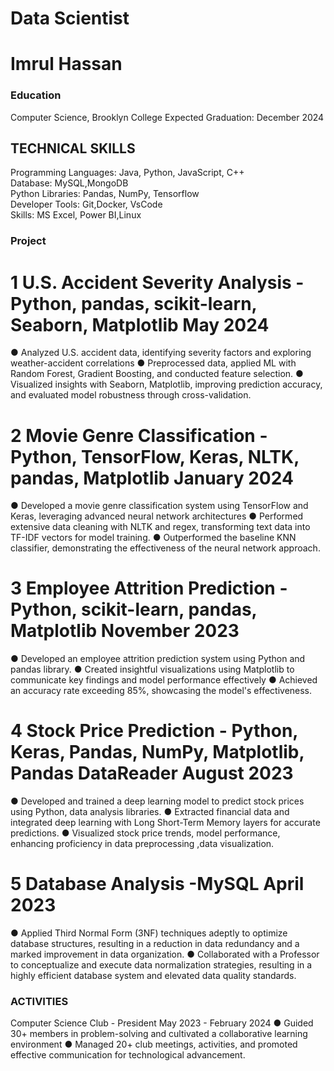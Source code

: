 # Data Scientist
# Imrul Hassan

### Education 
Computer Science, Brooklyn College Expected Graduation: December 2024

## TECHNICAL SKILLS
Programming Languages: Java, Python, JavaScript, C++                       
Database: MySQL,MongoDB                
Python Libraries: Pandas, NumPy, Tensorflow            
Developer Tools: Git,Docker, VsCode               
Skills: MS Excel, Power BI,Linux             

### Project
 # 1   U.S. Accident Severity Analysis - Python, pandas, scikit-learn, Seaborn, Matplotlib May 2024
● Analyzed U.S. accident data, identifying severity factors and exploring weather-accident correlations
● Preprocessed data, applied ML with Random Forest, Gradient Boosting, and conducted feature selection.
● Visualized insights with Seaborn, Matplotlib, improving prediction accuracy, and evaluated model robustness through
cross-validation.

 # 2 Movie Genre Classification - Python, TensorFlow, Keras, NLTK, pandas, Matplotlib January 2024
● Developed a movie genre classification system using TensorFlow and Keras, leveraging advanced neural network
architectures
● Performed extensive data cleaning with NLTK and regex, transforming text data into TF-IDF vectors for model training.
● Outperformed the baseline KNN classifier, demonstrating the effectiveness of the neural network approach.

 # 3 Employee Attrition Prediction - Python, scikit-learn, pandas, Matplotlib November 2023
● Developed an employee attrition prediction system using Python and pandas library.
● Created insightful visualizations using Matplotlib to communicate key findings and model performance effectively
● Achieved an accuracy rate exceeding 85%, showcasing the model's effectiveness.

# 4 Stock Price Prediction - Python, Keras, Pandas, NumPy, Matplotlib, Pandas DataReader August 2023
● Developed and trained a deep learning model to predict stock prices using Python, data analysis libraries.
● Extracted financial data and integrated deep learning with Long Short-Term Memory layers for accurate predictions.
● Visualized stock price trends, model performance, enhancing proficiency in data preprocessing ,data visualization.

# 5 Database Analysis -MySQL April 2023
● Applied Third Normal Form (3NF) techniques adeptly to optimize database structures, resulting in a reduction in
data redundancy and a marked improvement in data organization.
● Collaborated with a Professor to conceptualize and execute data normalization strategies, resulting in a highly
efficient database system and elevated data quality standards.

### ACTIVITIES
Computer Science Club - President May 2023 - February 2024
● Guided 30+ members in problem-solving and cultivated a collaborative learning environment
● Managed 20+ club meetings, activities, and promoted effective communication for technological advancement.
